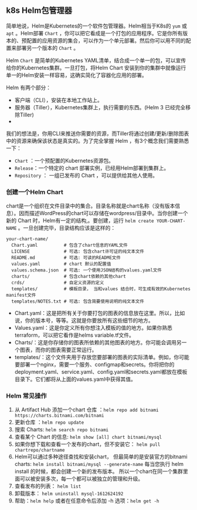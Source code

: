 ## k8s Helm包管理器

简单地说，Helm是Kubernetes的一个软件包管理器。Helm相当于K8s的 `yum` 或 `apt` 。Helm部署 `Chart` ，你可以把它看成是一个打包的应用程序。它是你所有版本的、预配置的应用资源的集合，可以作为一个单元部署。然后你可以用不同的配置来部署另一个版本的 `Chart` 。

Helm `Chart` 是简单的Kubernetes YAML清单，结合成一个单一的包，可以宣传给你的Kubernetes集群。一旦打包，将Helm Chart 安装到你的集群中就像运行单一的Helm安装一样容易，这确实简化了容器化应用的部署。

Helm 有两个部分：
+ 客户端（CLI），安装在本地工作站上。
+ 服务器（Tiller），Kubernetes集群上，执行需要的东西。(Helm 3 已经完全移除Tiller) 
+ 
我们的想法是，你用CLI来推送你需要的资源，而Tiller将通过创建/更新/删除图表中的资源来确保该状态是真实的。为了完全掌握 Helm ，有3个概念我们需要熟悉一下：
+ `Chart` ：一个预配置的Kubernetes资源包。
+ `Release`：一个特定的 chart 部署实例，已经用Helm部署到集群上。
+ `Repository` ： 一组已发布的 Chart ，可以提供给其他人使用。


### 创建一个Helm Chart
chart是一个组织在文件目录中的集合。目录名称就是chart名称（没有版本信息）。因而描述WordPress的chart可以存储在wordpress/目录中。当你创建一个新的 Chart 时，Helm有一定的结构,。要创建，运行 `helm create YOUR-CHART-NAME` 。一旦创建完毕，目录结构应该是这样的：
```
your-chart-name/
  Chart.yaml          # 包含了chart信息的YAML文件
  LICENSE             # 可选: 包含chart许可证的纯文本文件
  README.md           # 可选: 可读的README文件
  values.yaml         # chart 默认的配置值
  values.schema.json  # 可选: 一个使用JSON结构的values.yaml文件
  charts/             # 包含chart依赖的其他chart
  crds/               # 自定义资源的定义
  templates/          # 模板目录， 当和values 结合时，可生成有效的Kubernetes manifest文件
  templates/NOTES.txt # 可选: 包含简要使用说明的纯文本文件
```
+ Chart.yaml：这是把所有关于你要打包的图表的信息放在这里。所以，比如说，你的版本号，等等。这就是你要放所有这些细节的地方。
+ Values.yaml：这是你定义所有你想注入模板的值的地方。如果你熟悉terraform，可以把它看作是helms variable.tf文件。
+ Charts/：这是你存储你的图表所依赖的其他图表的地方。你可能会调用另一个图表，而你的图表需要正常运行。
+ templates/：这个文件夹用于存放您要部署的图表的实际清单。例如，你可能要部署一个nginx，需要一个服务、configmap和secrets。你将把你的deployment.yaml、service.yaml、config.yaml和secrets.yaml都放在模板目录下。它们都将从上面的values.yaml中获得其值。

### Helm 常见操作
1. 从 Artifact Hub 添加一个chart 仓库 ：`helm repo add bitnami https://charts.bitnami.com/bitnami`
2. 更新仓库 ：`helm repo update`
3. 搜索 Charts: `helm search repo bitnami`
4. 查看某个 Chart 的信息: `helm show [all] chart bitnami/mysql`
5. 如果你想下载和查看一个发布的chart，但不安装它： `helm pull chartrepo/chartname`
6. Helm可以通过多种途径查找和安装chart， 但最简单的是安装官方的bitnami charts: `helm install bitnami/mysql --generate-name`
   每当您执行 helm install 的时候，都会创建一个新的发布版本。 所以一个chart在同一个集群里面可以被安装多次，每一个都可以被独立的管理和升级。
7. 查看发布的列表： `helm list`
8. 卸载版本： `helm uninstall mysql-1612624192`
9. 帮助：`helm help` 或者在任意命令后添加 -h 选项：`helm get -h`